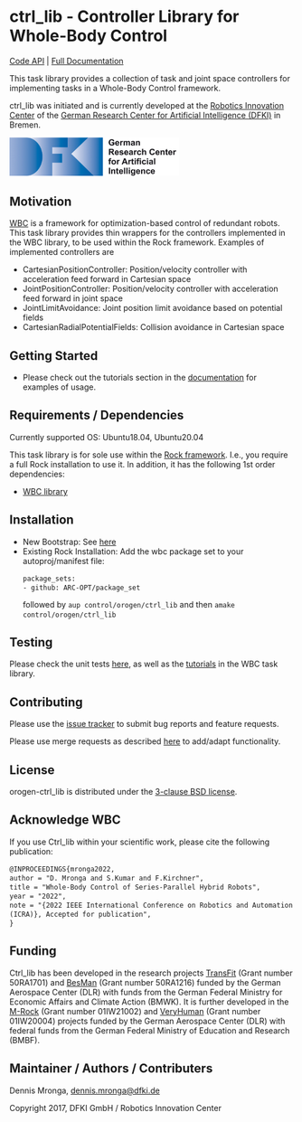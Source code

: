 # ctrl_lib - Controller Library for Whole-Body Control

[Code API](http://arc-opt.github.io/orogen-ctrl_lib/)  | [Full Documentation](https://arc-opt.github.io/Documentation/)

This task library provides a collection of task and joint space controllers for implementing tasks in a Whole-Body Control framework.

ctrl_lib was initiated and is currently developed at the [Robotics Innovation Center](http://robotik.dfki-bremen.de/en/startpage.html) of the [German Research Center for Artificial Intelligence (DFKI)](http://www.dfki.de) in Bremen.

<img src="doc/images/DFKI_Logo_e_schrift.jpg" alt="drawing" width="300"/>

## Motivation

[WBC](https://github.com/ARC-OPT/wbc) is a framework for optimization-based control of redundant robots. This task library provides thin wrappers for the controllers implemented in the WBC library, to be used within the Rock framework. Examples of implemented controllers are

  * CartesianPositionController: Position/velocity controller with acceleration feed forward in Cartesian space
  * JointPositionController: Position/velocity controller with acceleration feed forward in joint space 
  * JointLimitAvoidance: Joint position limit avoidance based on potential fields 
  * CartesianRadialPotentialFields: Collision avoidance in Cartesian space

## Getting Started

* Please check out the tutorials section in the [documentation](https://arc-opt.github.io/Documentation/) for examples of usage.

## Requirements / Dependencies

Currently supported OS: Ubuntu18.04, Ubuntu20.04

This task library is for sole use within the [Rock framework](https://www.rock-robotics.org/). I.e., you require a full Rock installation to use it. In addition, it has the following 1st order dependencies:

* [WBC library](https://github.com/ARC-OPT/wbc)

## Installation

* New Bootstrap: See [here](https://arc-opt.github.io/Documentation/installation/installation_rock.html)
* Existing Rock Installation: Add the wbc package set to your autoproj/manifest file: 
    ```
    package_sets:
    - github: ARC-OPT/package_set
    ```    
  followed by `aup control/orogen/ctrl_lib` and then `amake control/orogen/ctrl_lib`

## Testing

Please check the unit tests [here](https://github.com/ARC-OPT/orogen-ctrl_lib/tree/master/test), as well as the [tutorials](https://github.com/ARC-OPT/orogen-wbc/tree/master/tutorials) in the WBC task library. 

## Contributing

Please use the [issue tracker](https://github.com/ARC-OPT/orogen-ctrl_lib/issues) to submit bug reports and feature requests.

Please use merge requests as described [here](https://github.com/ARC-OPT/orogen-ctrl_lib/blob/master/CONTRIBUTING.md) to add/adapt functionality. 

## License

orogen-ctrl_lib is distributed under the [3-clause BSD license](https://opensource.org/licenses/BSD-3-Clause).

## Acknowledge WBC

If you use Ctrl_lib within your scientific work, please cite the following publication:

```
@INPROCEEDINGS{mronga2022,
author = "D. Mronga and S.Kumar and F.Kirchner",
title = "Whole-Body Control of Series-Parallel Hybrid Robots",
year = "2022",
note = "{2022 IEEE International Conference on Robotics and Automation (ICRA)}, Accepted for publication",
}
```

## Funding

Ctrl_lib has been developed in the research projects [TransFit](https://robotik.dfki-bremen.de/en/research/projects/transfit/) (Grant number 50RA1701) and [BesMan](https://robotik.dfki-bremen.de/en/research/projects/besman.html) (Grant number 50RA1216) funded by the German Aerospace Center (DLR) with funds from the German	Federal Ministry for Economic Affairs and Climate Action (BMWK). It is further developed in the [M-Rock](https://robotik.dfki-bremen.de/en/research/projects/m-rock/) (Grant number 01IW21002) and [VeryHuman](https://robotik.dfki-bremen.de/en/research/projects/veryhuman/) (Grant number  01IW20004) projects funded by the German Aerospace Center (DLR) with federal funds from the German Federal Ministry of Education and Research (BMBF).

## Maintainer / Authors / Contributers

Dennis Mronga, dennis.mronga@dfki.de

Copyright 2017, DFKI GmbH / Robotics Innovation Center


